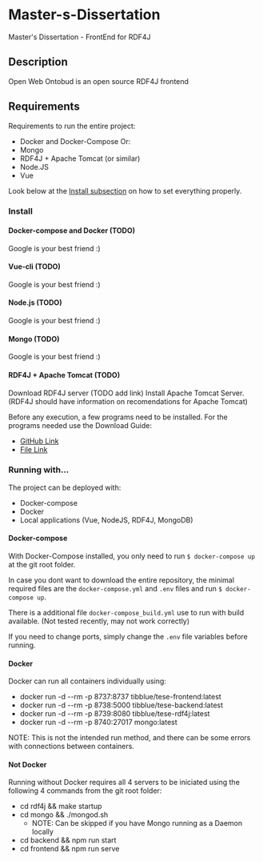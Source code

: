 # Master-s-Dissertation

Master's Dissertation - FrontEnd for RDF4J

## Description

Open Web Ontobud is an open source RDF4J frontend


## Requirements

Requirements to run the entire project:
  * Docker and Docker-Compose
Or:
  * Mongo
  * RDF4J + Apache Tomcat (or similar)
  * Node.JS
  * Vue

Look below at the [Install subsection](#install) on how to set everything properly.

### Install

#### Docker-compose and Docker (TODO)

Google is your best friend :)

#### Vue-cli (TODO)

Google is your best friend :)

#### Node.js (TODO)

Google is your best friend :)

#### Mongo (TODO)

Google is your best friend :)

#### RDF4J + Apache Tomcat (TODO)

Download RDF4J server (TODO add link)
Install Apache Tomcat Server. (RDF4J should have information on recomendations for Apache Tomcat)

Before any execution, a few programs need to be installed.
For the programs needed use the Download Guide:
  * [GitHub Link](https://github.com/Tibblue/Master-s-Dissertation/blob/master/rdf4j/programs/download_guide.md)
  * [File Link](rdf4j/programs/download_guide.md)


### Running with...

The project can be deployed with:
* Docker-compose
* Docker
* Local applications (Vue, NodeJS, RDF4J, MongoDB)

#### Docker-compose

With Docker-Compose installed, you only need to run `$ docker-compose up` at the git root folder.

In case you dont want to download the entire repository, the minimal required files are the `docker-compose.yml` and `.env` files and run `$ docker-compose up`.

There is a additional file `docker-compose_build.yml` use to run with build available. (Not tested recently, may not work correctly)

If you need to change ports, simply change the `.env` file variables before running.

#### Docker

Docker can run all containers individually using:
* docker run -d --rm -p 8737:8737 tibblue/tese-frontend:latest
* docker run -d --rm -p 8738:5000 tibblue/tese-backend:latest
* docker run -d --rm -p 8739:8080 tibblue/tese-rdf4j:latest
* docker run -d --rm -p 8740:27017 mongo:latest

NOTE: This is not the intended run method, and there can be some errors with connections between containers.

#### Not Docker

Running without Docker requires all 4 servers to be iniciated using the following 4 commands from the git root folder:
  * cd rdf4j && make startup
  * cd mongo && ./mongod.sh
    * NOTE: Can be skipped if you have Mongo running as a Daemon locally
  * cd backend && npm run start
  * cd frontend && npm run serve

